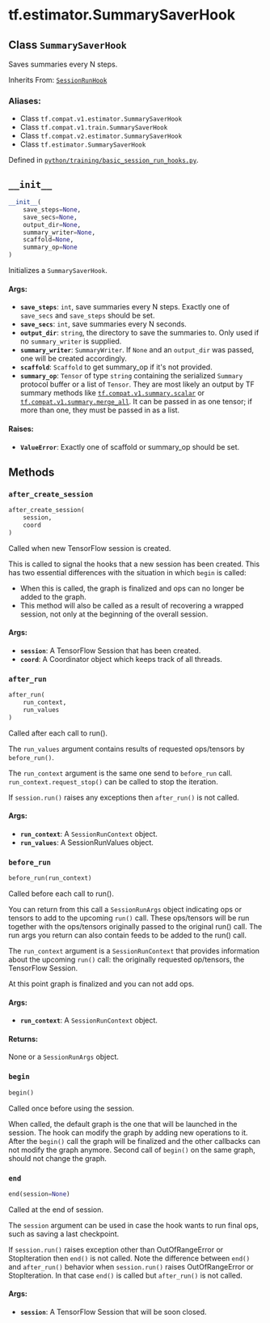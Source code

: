<div itemscope itemtype="http://developers.google.com/ReferenceObject">
<meta itemprop="name" content="tf.estimator.SummarySaverHook" />
<meta itemprop="path" content="Stable" />
<meta itemprop="property" content="__init__"/>
<meta itemprop="property" content="after_create_session"/>
<meta itemprop="property" content="after_run"/>
<meta itemprop="property" content="before_run"/>
<meta itemprop="property" content="begin"/>
<meta itemprop="property" content="end"/>
</div>

# tf.estimator.SummarySaverHook

## Class `SummarySaverHook`

Saves summaries every N steps.

Inherits From: [`SessionRunHook`](../../tf/estimator/SessionRunHook.md)

### Aliases:

* Class `tf.compat.v1.estimator.SummarySaverHook`
* Class `tf.compat.v1.train.SummarySaverHook`
* Class `tf.compat.v2.estimator.SummarySaverHook`
* Class `tf.estimator.SummarySaverHook`



Defined in [`python/training/basic_session_run_hooks.py`](/code/stable/tensorflow/python/training/basic_session_run_hooks.py).

<!-- Placeholder for "Used in" -->


<h2 id="__init__"><code>__init__</code></h2>

``` python
__init__(
    save_steps=None,
    save_secs=None,
    output_dir=None,
    summary_writer=None,
    scaffold=None,
    summary_op=None
)
```

Initializes a `SummarySaverHook`.


#### Args:


* <b>`save_steps`</b>: `int`, save summaries every N steps. Exactly one of
  `save_secs` and `save_steps` should be set.
* <b>`save_secs`</b>: `int`, save summaries every N seconds.
* <b>`output_dir`</b>: `string`, the directory to save the summaries to. Only used if
  no `summary_writer` is supplied.
* <b>`summary_writer`</b>: `SummaryWriter`. If `None` and an `output_dir` was passed,
  one will be created accordingly.
* <b>`scaffold`</b>: `Scaffold` to get summary_op if it's not provided.
* <b>`summary_op`</b>: `Tensor` of type `string` containing the serialized `Summary`
  protocol buffer or a list of `Tensor`. They are most likely an output by
  TF summary methods like <a href="../../tf/compat/v1/summary/scalar.md"><code>tf.compat.v1.summary.scalar</code></a> or
  <a href="../../tf/compat/v1/summary/merge_all.md"><code>tf.compat.v1.summary.merge_all</code></a>. It can be passed in as one tensor; if
  more than one, they must be passed in as a list.


#### Raises:


* <b>`ValueError`</b>: Exactly one of scaffold or summary_op should be set.



## Methods

<h3 id="after_create_session"><code>after_create_session</code></h3>

``` python
after_create_session(
    session,
    coord
)
```

Called when new TensorFlow session is created.

This is called to signal the hooks that a new session has been created. This
has two essential differences with the situation in which `begin` is called:

* When this is called, the graph is finalized and ops can no longer be added
    to the graph.
* This method will also be called as a result of recovering a wrapped
    session, not only at the beginning of the overall session.

#### Args:


* <b>`session`</b>: A TensorFlow Session that has been created.
* <b>`coord`</b>: A Coordinator object which keeps track of all threads.

<h3 id="after_run"><code>after_run</code></h3>

``` python
after_run(
    run_context,
    run_values
)
```

Called after each call to run().

The `run_values` argument contains results of requested ops/tensors by
`before_run()`.

The `run_context` argument is the same one send to `before_run` call.
`run_context.request_stop()` can be called to stop the iteration.

If `session.run()` raises any exceptions then `after_run()` is not called.

#### Args:


* <b>`run_context`</b>: A `SessionRunContext` object.
* <b>`run_values`</b>: A SessionRunValues object.

<h3 id="before_run"><code>before_run</code></h3>

``` python
before_run(run_context)
```

Called before each call to run().

You can return from this call a `SessionRunArgs` object indicating ops or
tensors to add to the upcoming `run()` call.  These ops/tensors will be run
together with the ops/tensors originally passed to the original run() call.
The run args you return can also contain feeds to be added to the run()
call.

The `run_context` argument is a `SessionRunContext` that provides
information about the upcoming `run()` call: the originally requested
op/tensors, the TensorFlow Session.

At this point graph is finalized and you can not add ops.

#### Args:


* <b>`run_context`</b>: A `SessionRunContext` object.


#### Returns:

None or a `SessionRunArgs` object.


<h3 id="begin"><code>begin</code></h3>

``` python
begin()
```

Called once before using the session.

When called, the default graph is the one that will be launched in the
session.  The hook can modify the graph by adding new operations to it.
After the `begin()` call the graph will be finalized and the other callbacks
can not modify the graph anymore. Second call of `begin()` on the same
graph, should not change the graph.

<h3 id="end"><code>end</code></h3>

``` python
end(session=None)
```

Called at the end of session.

The `session` argument can be used in case the hook wants to run final ops,
such as saving a last checkpoint.

If `session.run()` raises exception other than OutOfRangeError or
StopIteration then `end()` is not called.
Note the difference between `end()` and `after_run()` behavior when
`session.run()` raises OutOfRangeError or StopIteration. In that case
`end()` is called but `after_run()` is not called.

#### Args:


* <b>`session`</b>: A TensorFlow Session that will be soon closed.



